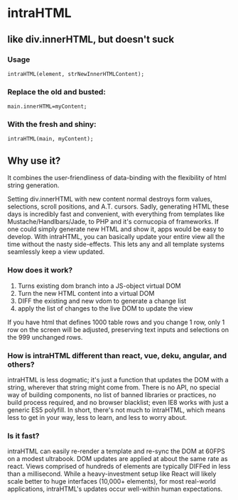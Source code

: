 # intraHTML
## like div.innerHTML, but doesn't suck

### Usage
`intraHTML(element, strNewInnerHTMLContent);`

### Replace the old and busted:
` main.innerHTML=myContent; `

### With the fresh and shiny:
` intraHTML(main, myContent); `

## Why use it?
It combines the user-friendliness of data-binding with the flexibility of html string generation.

Setting div.innerHTML with new content normal destroys form values, selections, scroll positions, and A.T. cursors. Sadly, generating HTML these days is incredibly fast and convenient, with everything from templates like Mustache/Handlbars/Jade, to PHP and it's cornucopia of frameworks. If one could simply generate new HTML and show it, apps would be easy to develop. With intraHTML, you can basically update your entire view all the time without the nasty side-effects. This lets any and all template systems seamlessly keep a view updated. 


### How does it work?

1. Turns existing dom branch into a JS-object virtual DOM
2. Turn the new HTML content into a virtual DOM
3. DIFF the existing and new vdom to generate a change list
4. apply the list of changes to the live DOM to update the view

If you have html that defines 1000 table rows and you change 1 row, only 1 row on the screen will be adjusted, preserving text inputs and selections on the 999 unchanged rows.


### How is intraHTML different than react, vue, deku, angular, and others?
intraHTML is less dogmatic; it's just a function that updates the DOM with a string, wherever that string might come from. There is no API, no special way of building components, no list of banned libraries or practices, no build process required, and no browser blacklist; even IE8 works with just a generic ES5 polyfill. In short, there's not much to intraHTML, which means less to get in your way, less to learn, and less to worry about.


### Is it fast?
intraHTML can easily re-render a template and re-sync the DOM at 60FPS on a modest ultrabook. DOM updates are applied at about the same rate as react. Views comprised of hundreds of elements are typically DIFFed in less than a millisecond. While a heavy-investment setup like React will likely scale better to huge interfaces (10,000+ elements), for most real-world applications, intraHTML's updates occur well-within human expectations.





